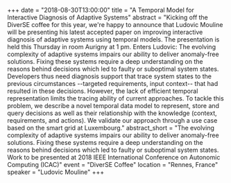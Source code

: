 +++
date = "2018-08-30T13:00:00"
title = "A Temporal Model for Interactive Diagnosis of Adaptive Systems"
abstract = "Kicking off the DiverSE coffee for this year, we're happy to announce that Ludovic Mouline will be presenting his latest accepted paper on improving interactive diagnosis of adaptive systems using temporal models. The presentation is held this Thursday in room Aurigny at 1 pm. Enters Ludovic: The evolving complexity of adaptive systems impairs our ability to deliver anomaly-free solutions. Fixing these systems require a deep understanding on the reasons behind decisions which led to faulty or suboptimal system states. Developers thus need diagnosis support that trace system states to the previous circumstances --targeted requirements, input context-- that had resulted in these decisions. However, the lack of efficient temporal representation limits the tracing ability of current approaches.  To tackle this problem, we describe a novel temporal data model to represent, store and query decisions as well as their relationship with the knowledge (context, requirements, and actions). We validate our approach through a use case based on the smart grid at Luxembourg."
abstract_short = "The evolving complexity of adaptive systems impairs our ability to deliver anomaly-free solutions. Fixing these systems require a deep understanding on the reasons behind decisions which led to faulty or suboptimal system states. Work to be presented at 2018 IEEE International Conference on Autonomic Computing (ICAC)"
event = "DiverSE Coffee"
location = "Rennes, France"
speaker = "Ludovic Mouline"
+++

